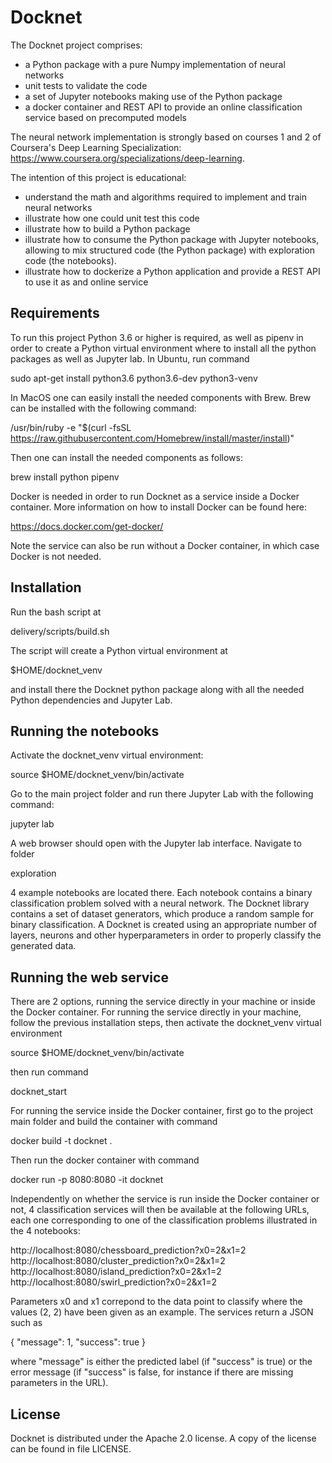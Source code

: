Docknet
=======

The Docknet project comprises:

* a Python package with a pure Numpy implementation of neural networks
* unit tests to validate the code
* a set of Jupyter notebooks making use of the Python package
* a docker container and REST API to provide an online classification service based on precomputed models

The neural network implementation is strongly based on courses 1 and 2 of Coursera's Deep Learning Specialization: https://www.coursera.org/specializations/deep-learning.

The intention of this project is educational:

* understand the math and algorithms required to implement and train neural networks
* illustrate how one could unit test this code
* illustrate how to build a Python package
* illustrate how to consume the Python package with Jupyter notebooks, allowing to mix structured code (the Python package) with exploration code (the notebooks).
* illustrate how to dockerize a Python application and provide a REST API to use it as and online service

Requirements
------------

To run this project Python 3.6 or higher is required, as well as pipenv in order to create a Python virtual environment where to install all the python packages as well as Jupyter lab. In Ubuntu, run command

sudo apt-get install python3.6 python3.6-dev python3-venv

In MacOS one can easily install the needed components with Brew. Brew can be installed with the following command:

/usr/bin/ruby -e "$(curl -fsSL https://raw.githubusercontent.com/Homebrew/install/master/install)"

Then one can install the needed components as follows:

brew install python pipenv

Docker is needed in order to run Docknet as a service inside a Docker container. More information on how to install Docker can be found here:

https://docs.docker.com/get-docker/

Note the service can also be run without a Docker container, in which case Docker is not needed.

Installation
------------

Run the bash script at

delivery/scripts/build.sh

The script will create a Python virtual environment at

$HOME/docknet_venv

and install there the Docknet python package along with all the needed Python dependencies and Jupyter Lab.

Running the notebooks
---------------------

Activate the docknet_venv virtual environment:

source $HOME/docknet_venv/bin/activate

Go to the main project folder and run there Jupyter Lab with the following command:

jupyter lab

A web browser should open with the Jupyter lab interface. Navigate to folder

exploration

4 example notebooks are located there. Each notebook contains a binary classification problem solved with a neural network. The Docknet library contains a set of dataset generators, which produce a random sample for binary classification. A Docknet is created using an appropriate number of layers, neurons and other hyperparameters in order to properly classify the generated data.

Running the web service
-----------------------

There are 2 options, running the service directly in your machine or inside the Docker container. For running the service directly in your machine, follow the previous installation steps, then activate the docknet_venv virtual environment

source $HOME/docknet_venv/bin/activate

then run command

docknet_start

For running the service inside the Docker container, first go to the project main folder and build the container with command

docker build -t docknet .

Then run the docker container with command

docker run -p 8080:8080 -it docknet

Independently on whether the service is run inside the Docker container or not, 4 classification services will then be available at the following URLs, each one corresponding to one of the classification problems illustrated in the 4 notebooks:

http://localhost:8080/chessboard_prediction?x0=2&x1=2  
http://localhost:8080/cluster_prediction?x0=2&x1=2  
http://localhost:8080/island_prediction?x0=2&x1=2  
http://localhost:8080/swirl_prediction?x0=2&x1=2

Parameters x0 and x1 correpond to the data point to classify where the values (2, 2) have been given as an example. The services return a JSON such as

{
  "message": 1, 
  "success": true
}

where "message" is either the predicted label (if "success" is true) or the error message (if "success" is false, for instance if there are missing parameters in the URL).

License
-------

Docknet is distributed under the Apache 2.0 license. A copy of the license can be found in file LICENSE.
